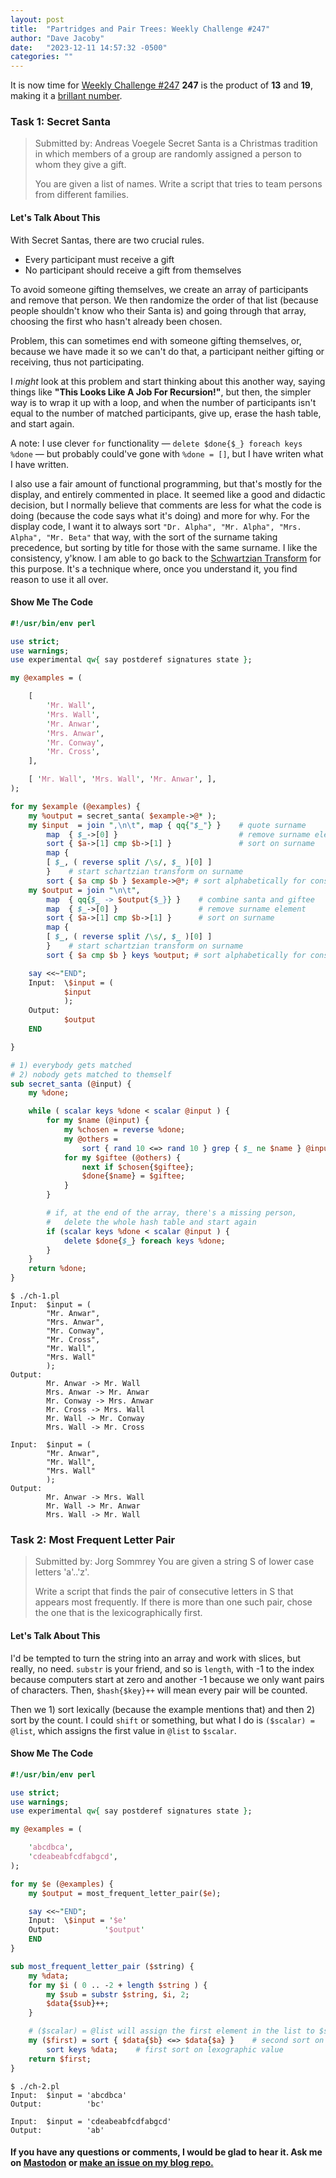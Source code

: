 ```yaml
---
layout: post
title:  "Partridges and Pair Trees: Weekly Challenge #247"
author: "Dave Jacoby"
date:   "2023-12-11 14:57:32 -0500"
categories: ""
---
```


It is now time for [Weekly Challenge #247](https://theweeklychallenge.org/blog/perl-weekly-challenge-247/) **247** is the product of **13** and **19**, making it a [brillant number](https://www.alpertron.com.ar/BRILLIANT.HTM).

### Task 1: Secret Santa
>
> Submitted by: Andreas Voegele
> Secret Santa is a Christmas tradition in which members of a group are randomly assigned a person to whom they give a gift.
>
> You are given a list of names. Write a script that tries to team persons from different families.

#### Let's Talk About This

With Secret Santas, there are two crucial rules.

* Every participant must receive a gift
* No participant should receive a gift from themselves

To avoid someone gifting themselves, we create an array of participants and remove that person. We then randomize the order of that list (because people shouldn't know who their Santa is) and going through that array, choosing the first who hasn't already been chosen.

Problem, this can sometimes end with someone gifting themselves, or, because we have made it so we can't do that, a participant neither gifting or receiving, thus not participating.

I *might* look at this problem and start thinking about this another way, saying things like **"This Looks Like A Job For Recursion!"**, but then, the simpler way is to wrap it up with a loop, and when the number of participants isn't equal to the number of matched participants, give up, erase the hash table, and start again.

A note: I use clever `for` functionality — `delete $done{$_} foreach keys %done` — but probably could've gone with `%done = []`, but I have writen what I have written.

I also use a fair amount of functional programming, but that's mostly for the display, and entirely commented in place. It seemed like a good and didactic decision, but I normally believe that comments are less for what the code is doing (because the code says what it's doing) and more for why. For the display code, I want it to always sort `"Dr. Alpha", "Mr. Alpha", "Mrs. Alpha", "Mr. Beta"` that way, with the sort of the surname taking precedence, but sorting by title for those with the same surname. I like the consistency, y'know. I am able to go back to the [Schwartzian Transform](https://jacoby.github.io/javascript/2018/11/07/schwartzian-transforms-in-javascript.html) for this purpose. It's a technique where, once you understand it, you find reason to use it all over.

#### Show Me The Code

```perl
#!/usr/bin/env perl

use strict;
use warnings;
use experimental qw{ say postderef signatures state };

my @examples = (

    [
        'Mr. Wall',
        'Mrs. Wall',
        'Mr. Anwar',
        'Mrs. Anwar',
        'Mr. Conway',
        'Mr. Cross',
    ],

    [ 'Mr. Wall', 'Mrs. Wall', 'Mr. Anwar', ],
);

for my $example (@examples) {
    my %output = secret_santa( $example->@* );
    my $input  = join ",\n\t", map { qq{"$_"} }    # quote surname
        map  { $_->[0] }                           # remove surname element
        sort { $a->[1] cmp $b->[1] }               # sort on surname
        map {
        [ $_, ( reverse split /\s/, $_ )[0] ]
        }    # start schartzian transform on surname
        sort { $a cmp $b } $example->@*; # sort alphabetically for consistency
    my $output = join "\n\t",
        map  { qq{$_ -> $output{$_}} }    # combine santa and giftee
        map  { $_->[0] }                  # remove surname element
        sort { $a->[1] cmp $b->[1] }      # sort on surname
        map {
        [ $_, ( reverse split /\s/, $_ )[0] ]
        }    # start schartzian transform on surname
        sort { $a cmp $b } keys %output; # sort alphabetically for consistency

    say <<~"END";
    Input:  \$input = (
            $input
            );
    Output:
            $output
    END

}

# 1) everybody gets matched
# 2) nobody gets matched to themself
sub secret_santa (@input) {
    my %done;

    while ( scalar keys %done < scalar @input ) {
        for my $name (@input) {
            my %chosen = reverse %done;
            my @others =
                sort { rand 10 <=> rand 10 } grep { $_ ne $name } @input;
            for my $giftee (@others) {
                next if $chosen{$giftee};
                $done{$name} = $giftee;
            }
        }

        # if, at the end of the array, there's a missing person,
        #   delete the whole hash table and start again
        if (scalar keys %done < scalar @input ) {
            delete $done{$_} foreach keys %done;
        }
    }
    return %done;
}
```

```text
$ ./ch-1.pl 
Input:  $input = (
        "Mr. Anwar",
        "Mrs. Anwar",
        "Mr. Conway",
        "Mr. Cross",
        "Mr. Wall",
        "Mrs. Wall"
        );
Output:
        Mr. Anwar -> Mr. Wall
        Mrs. Anwar -> Mr. Anwar
        Mr. Conway -> Mrs. Anwar
        Mr. Cross -> Mrs. Wall
        Mr. Wall -> Mr. Conway
        Mrs. Wall -> Mr. Cross

Input:  $input = (
        "Mr. Anwar",
        "Mr. Wall",
        "Mrs. Wall"
        );
Output:
        Mr. Anwar -> Mrs. Wall
        Mr. Wall -> Mr. Anwar
        Mrs. Wall -> Mr. Wall
```

### Task 2: Most Frequent Letter Pair
>
> Submitted by: Jorg Sommrey
> You are given a string S of lower case letters 'a'..'z'.
>
> Write a script that finds the pair of consecutive letters in S that appears most frequently. If there is more than one such pair, chose the one that is the lexicographically first.

#### Let's Talk About This

I'd be tempted to turn the string into an array and work with slices, but really, no need. `substr` is your friend, and so is `length`, with -1 to the index because computers start at zero and another -1 because we only want pairs of characters. Then, `$hash{$key}++` will mean every pair will be counted.

Then we 1) sort lexically (because the example mentions that) and then 2) sort by the count. I could `shift` or something, but what I do is `($scalar) = @list`, which assigns the first value in `@list` to `$scalar`.

#### Show Me The Code

```perl
#!/usr/bin/env perl

use strict;
use warnings;
use experimental qw{ say postderef signatures state };

my @examples = (

    'abcdbca',
    'cdeabeabfcdfabgcd',
);

for my $e (@examples) {
    my $output = most_frequent_letter_pair($e);

    say <<~"END";
    Input:  \$input = '$e'
    Output:          '$output'
    END
}

sub most_frequent_letter_pair ($string) {
    my %data;
    for my $i ( 0 .. -2 + length $string ) {
        my $sub = substr $string, $i, 2;
        $data{$sub}++;
    }

    # ($scalar) = @list will assign the first element in the list to $scalar
    my ($first) = sort { $data{$b} <=> $data{$a} }    # second sort on value
        sort keys %data;    # first sort on lexographic value
    return $first;
}
```

```text
$ ./ch-2.pl 
Input:  $input = 'abcdbca'
Output:          'bc'

Input:  $input = 'cdeabeabfcdfabgcd'
Output:          'ab'
```

#### If you have any questions or comments, I would be glad to hear it. Ask me on [Mastodon](https://mastodon.xyz/@jacobydave) or [make an issue on my blog repo.](https://github.com/jacoby/jacoby.github.io)

